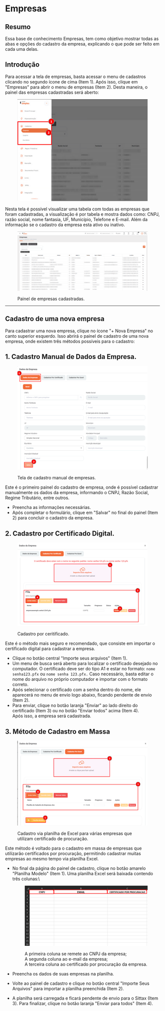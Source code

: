 # Empresas

## Resumo&#x20;

Essa base de conhecimento Empresas, tem como objetivo mostrar todas as abas e opções do cadastro da empresa, explicando o que pode ser feito em cada uma delas.&#x20;

## Introdução&#x20;

Para acessar a tela de empresas, basta acessar o menu de cadastros clicando no segundo ícone de cima (Item 1). Após isso, clique em "Empresas" para abrir o menu de empresas (Item 2). Desta maneira, o painel das empresas cadastradas será aberto:

<figure><img src="../../../.gitbook/assets/image (2) (1) (1).png" alt=""><figcaption></figcaption></figure>

Nesta tela é possível visualizar uma tabela com todas as empresas que foram cadastradas, a visualização é por tabela e mostra dados como: CNPJ, razão social, nome fantasia, UF, Município, Telefone e E-mail. Além da informação se o cadastro da empresa esta ativo ou inativo.

<figure><img src="../../../.gitbook/assets/image (240).png" alt=""><figcaption><p>Painel de empresas cadastradas.</p></figcaption></figure>

***

## Cadastro de uma nova empresa

Para cadastrar uma nova empresa, clique no ícone "+ Nova Empresa" no canto superior esquerdo. Isso abrirá o painel de cadastro de uma nova empresa, onde existem três métodos possíveis para o cadastro:

## **1. Cadastro Manual de Dados da Empresa.**

<figure><img src="../../../.gitbook/assets/image (91).png" alt=""><figcaption><p>Tela de cadastro manual de empresas.</p></figcaption></figure>

Este é o primeiro painel do cadastro de empresa, onde é possível cadastrar manualmente os dados da empresa, informando o CNPJ, Razão Social, Regime Tributário, entre outros.

* Preencha as informações necessárias.
* Após completar o formulário, clique em "Salvar" no final do painel (Item 2) para concluir o cadastro da empresa.

## **2. Cadastro por Certificado Digital.**

<figure><img src="../../../.gitbook/assets/image (95).png" alt=""><figcaption><p>Cadastro por ceritificado.</p></figcaption></figure>

Este é o método mais seguro e recomendado, que consiste em importar o certificado digital para cadastrar a empresa.

* Clique no botão central "Importe seus arquivos" (Item 1).
* Um menu de busca será aberto para localizar o certificado desejado no computador. O certificado deve ser do tipo A1 e estar no formato: `nome senha123.pfx` ou `nome senha 123.pfx.` Caso necessário, basta editar o nome do arquivo no próprio computador e importar com o formato correto.
* Após selecionar o certificado com a senha dentro do nome, ele aparecerá no menu de envio logo abaixo, ficando pendente de envio (Item 2).
* Para enviar, clique no botão laranja "Enviar" ao lado direito do certificado (Item 3) ou no botão "Enviar todos" acima (Item 4).\
  Após isso, a empresa será cadastrada.

## **3. Método de Cadastro em Massa**

<figure><img src="../../../.gitbook/assets/image (96).png" alt=""><figcaption><p>Cadastro via planilha de Excel para várias empresas que utilizam certificado de procuração.</p></figcaption></figure>

Este método é voltado para o cadastro em massa de empresas que utilizarão certificados por procuração, permitindo cadastrar muitas empresas ao mesmo tempo via planilha Excel.

*   No final da página do painel de cadastro, clique no botão amarelo "Planilha Modelo" (Item 1). Uma planilha Excel será baixada contendo três colunas:\


    <figure><img src="../../../.gitbook/assets/image (97).png" alt=""><figcaption><p>A primeira coluna se remete ao CNPJ da empresa;<br>A segunda coluna ao e-mail da empresa;<br>A terceira  coluna ao certificado por procuração da empresa.<br></p></figcaption></figure>
* Preencha os dados de suas empresas na planilha.
* Volte ao painel de cadastro e clique no botão central "Importe Seus Arquivos" para importar a planilha preenchida (Item 2).
* A planilha será carregada e ficará pendente de envio para o Sittax (Item 3). Para finalizar, clique no botão laranja "Enviar para todos" (Item 4).

